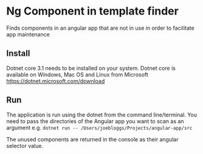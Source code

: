 # Ng Component in template finder
Finds components in an angular app that are not in use in order to facilitate app maintenance

## Install
Dotnet core 3.1 needs to be installed on your system. Dotnet core is available on Windows, Mac OS and Linux from Microsoft
https://dotnet.microsoft.com/download

## Run
The application is run using the dotnet from the command line/terminal. You need to pass the directories of the Angular app you want to scan as an argument e.g.
`dotnet run -- /Users/joebloggs/Projects/angular-app/src`

The unused components are returned in the console as their angular selector value.
